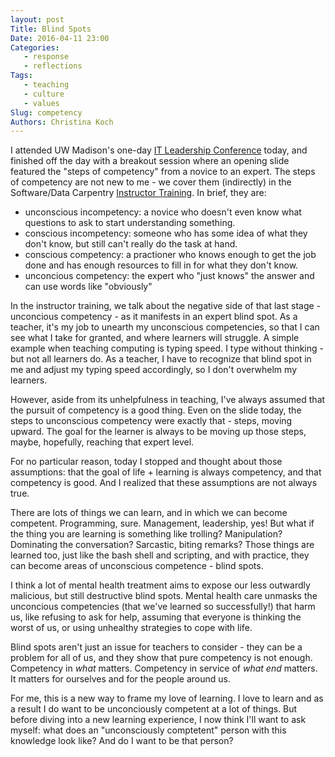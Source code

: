 ```yaml
---
layout: post
Title: Blind Spots
Date: 2016-04-11 23:00
Categories: 
   - response
   - reflections
Tags: 
   - teaching
   - culture
   - values
Slug: competency
Authors: Christina Koch
---
```


I attended UW Madison's one-day [IT Leadership Conference](https://itlc.it.wisc.edu/) 
today, and finished off the day with a breakout session 
where an opening slide featured the "steps of 
competency" from a novice to an expert.  The steps of competency
 are not new to me - we cover them (indirectly) 
in the Software/Data Carpentry [Instructor Training](http://swcarpentry.github.io/instructor-training/).  In brief, they are: 

* unconscious incompetency: a novice who doesn't even know what questions 
to ask to start understanding something. 
* conscious incompetency: someone who has some idea of what they don't know, but 
still can't really do the task at hand.  
* conscious competency: a practioner who knows enough to get the job done 
and has enough resources to fill in for what they don't know. 
* unconcious competency: the expert who "just knows" the answer and can 
use words like "obviously"

In the instructor training, we 
talk about the negative side of that last stage - unconcious competency - 
as it manifests in an expert blind spot.  As a teacher, it's my job to 
unearth my unconscious competencies, so that I can see what I take 
for granted, and where learners will struggle.  A simple example when 
teaching computing is typing speed.  I type without thinking - but not 
all learners do.  As a teacher, I have to recognize that blind spot in me 
and adjust my typing speed accordingly, so I don't overwhelm my learners.  

However, aside from its unhelpfulness in teaching, 
I've always assumed that the pursuit of competency is a good thing.  Even 
on the slide today, 
the steps to unconscious competency were exactly that - steps, moving 
upward.  The goal for the learner is always to be moving up those 
steps, maybe, hopefully, reaching that expert level.  

For no particular reason, today I stopped and thought about those assumptions: 
that the goal of life + learning is always competency, 
and that competency is good.  And I realized that these assumptions are not always 
true.  

There are lots of things we can learn, and in which we can 
become competent.  Programming, sure.  Management, leadership, yes!  But
what if the thing you 
are learning is something like trolling?  Manipulation?  Dominating 
the conversation?  Sarcastic, biting remarks?  Those things are learned too, 
just like the bash shell and scripting, and with practice, they can become 
areas of unconscious competence - blind spots.  

I think a lot of 
mental health treatment 
aims to expose our less outwardly malicious, but still destructive blind spots.  Mental 
health care 
unmasks the unconcious competencies (that 
we've learned so successfully!) that harm us, like refusing to ask 
for help, assuming that everyone is thinking the worst of us, or using unhealthy 
strategies to cope with life.  

Blind spots aren't just an issue for teachers to consider - they can be a problem 
for all of us, and they show that pure competency is not enough.  Competency 
in *what* matters.  Competency in service of *what end* matters.  It matters 
for ourselves and for the people around us.  

For me, this is a new way to frame my love of learning.  I love to learn and 
as a result I do want to be unconciously 
competent at a lot of things.  But before diving into a new learning experience, 
I now think I'll want to ask myself: what does an "unconsciously comptetent" person 
with this knowledge look like?  And do I want to be that person?  